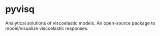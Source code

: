 # pyvisq
Analytical solutions of viscoelastic models.
An open-source package to model/visualize viscoelastic responses.
